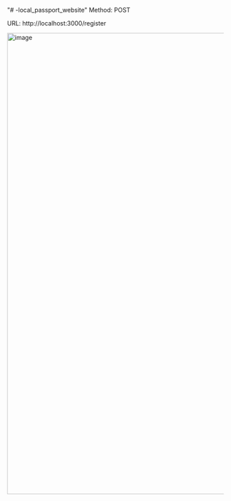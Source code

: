 "# -local_passport_website" 
Method: POST

URL: http://localhost:3000/register

<img width="1920" height="1071" alt="image" src="https://github.com/user-attachments/assets/1307f479-276a-4f2e-be06-57cde4a32913" />
